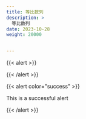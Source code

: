 ```yaml
---
title: 等比数列
description: >
  等比数列
date: 2023-10-28
weight: 20000


---
```


{{< alert >}}

{{< /alert >}}








{{< alert color="success" >}}

This is a successful alert

{{< /alert >}}



